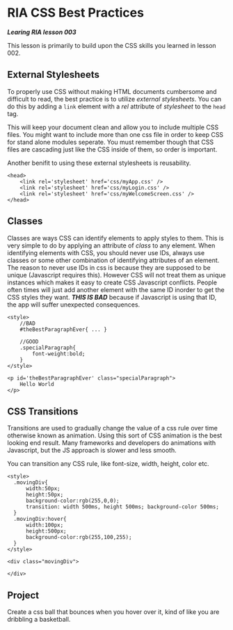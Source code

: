 RIA CSS Best Practices
===
***Learing RIA lesson 003***

This lesson is primarily to build upon the CSS skills you learned in lesson 002.


External Stylesheets
---

To properly use CSS without making HTML documents cumbersome and difficult to read, the best practice is to utilize *external stylesheets*. You can do this by adding a `link` element with a *rel* attribute of *stylesheet* to the `head` tag. 

This will keep your document clean and allow you to include multiple CSS files. You might want to include more than one css file in order to keep CSS for stand alone modules seperate. You must remember though that CSS files are cascading just like the CSS inside of them, so order is important.

Another benifit to using these external stylesheets is reusability.

    <head>
        <link rel='stylesheet' href='css/myApp.css' />
        <link rel='stylesheet' href='css/myLogin.css' />
        <link rel='stylesheet' href='css/myWelcomeScreen.css' />
    </head>
    

Classes
---

Classes are ways CSS can identify elements to apply styles to them. This is very simple to do by applying an attribute of *class* to any element. When identifying elements with CSS, you should never use IDs, always use classes or some other combination of identifying attributes of an element. The reason to never use IDs in css is because they are supposed to be unique (Javascript requires this). However CSS will not treat them as unique instances which makes it easy to create CSS Javascript conflicts. People often times will just add another element with the same ID inorder to get the CSS styles they want. ***THIS IS BAD*** because if Javascript is using that ID, the app will suffer unexpected consequences.
    
    <style>
        //BAD
        #theBestParagraphEver{ ... }
    
        //GOOD
        .specialParagraph{
            font-weight:bold;
        }
    </style>
    
    <p id='theBestParagraphEver' class="specialParagraph">
        Hello World
    </p>
    
CSS Transitions
---

Transitions are used to gradually change the value of a css rule over time otherwise known as animation. Using this sort of CSS animation is the best looking end result. Many frameworks and developers do animations with Javascript, but the JS approach is slower and less smooth.

You can transition any CSS rule, like font-size, width, height, color etc.
    
    <style>
      .movingDiv{
          width:50px;
          height:50px;
          background-color:rgb(255,0,0);
          transition: width 500ms, height 500ms; background-color 500ms; 
      }
      .movingDiv:hover{
          width:100px;
          height:500px;
          background-color:rgb(255,100,255);
      }
    </style>
    
    <div class="movingDiv">
    
    </div>
    
Project
---

Create a css ball that bounces when you hover over it, kind of like you are dribbling a basketball.
